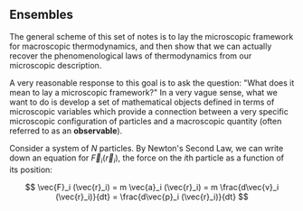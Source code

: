 ## Ensembles

The general scheme of this set of notes is to lay the microscopic framework for macroscopic thermodynamics, and then show that we can actually recover the phenomenological laws of thermodynamics from our microscopic description.

A very reasonable response to this goal is to ask the question: "What does it mean to lay a microscopic framework?" In a very vague sense, what we want to do is develop a set of mathematical objects defined in terms of microscopic variables which provide a connection between a very specific microscopic configuration of particles and a macroscopic quantity (often referred to as an **observable**).

Consider a system of $N$ particles. By Newton's Second Law, we can write down an equation for $\vec{F}_i (\vec{r}_i)$, the force on the $i$th particle as a function of its position:

$$ \vec{F}_i (\vec{r}_i) = m \vec{a}_i (\vec{r}_i) = m \frac{d\vec{v}_i (\vec{r}_i)}{dt} = \frac{d\vec{p}_i (\vec{r}_i)}{dt} $$

